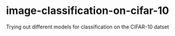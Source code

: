 # image-classification-on-cifar-10
Trying out different models for classification on the CIFAR-10 datset
